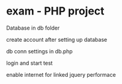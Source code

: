 # exam - PHP project
Database in db folder

create account after setting up database

db conn settings in db.php

login and start test

enable internet for linked jquery performace
